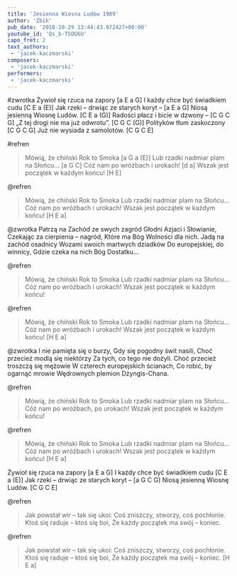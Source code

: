```yaml
---
title: 'Jesienna Wiosna Ludów 1989'
author: 'Zbik'
pub_date: '2018-10-29 13:44:43.972427+00:00'
youtube_id: 'Qs_b-T5OG6U'
capo_fret: 2
text_authors:
 - 'jacek-kaczmarski'
composers:
 - 'jacek-kaczmarski'
performers:
 - 'jacek-kaczmarski'
---
```


#zwrotka
Żywioł się rzuca na zapory [a E a G]
I każdy chce być świadkiem cudu [C E a (E)]
Jak rzeki – drwiąc ze starych koryt – [a E a G]
Niosą jesienną Wiosnę Ludów. [C E a (G)]
Radości płacz i bicie w dzwony – [C G C G]
„Z tej drogi nie ma już odwrotu”. [C G C (G)]
Polityków tłum zaskoczony [C G C G]
Już nie wysiada z samolotów. [C G C E]
 
#refren
>Mówią, że chiński Rok to Smoka [a G a (E)]
>Lub rzadki nadmiar plam na Słońcu… [a G C]
>Cóż nam po wróżbach i urokach! [d a]
>Wszak jest początek w każdym końcu! [H E]
 
@refren
>Mówią, że chiński Rok to Smoka
>Lub rzadki nadmiar plam na Słońcu…
>Cóż nam po wróżbach i urokach!
>Wszak jest początek w każdym końcu! [H E a]
 
@zwrotka
Patrzą na Zachód ze swych zagród
Głodni Azjaci i Słowianie,
Czekając za cierpienia – nagród,
Które ma Bóg Wolności dla nich.
Jadą na zachód osadnicy
Wozami swoich martwych dziadków
Do europejskiej, do winnicy,
Gdzie czeka na nich Bóg Dostatku…
 
@refren
>Mówią, że chiński Rok to Smoka
>Lub rzadki nadmiar plam na Słońcu…
>Cóż nam po wróżbach i urokach!
>Wszak jest początek w każdym końcu!
 
@refren
>Mówią, że chiński Rok to Smoka
>Lub rzadki nadmiar plam na Słońcu…
>Cóż nam po wróżbach i urokach!
>Wszak jest początek w każdym końcu! [H E a]
 
@zwrotka
I nie pamięta się o burzy,
Gdy się pogodny świt nasili,
Choć przecież modlą się niektórzy
Za tych, co tego nie dożyli.
Choć przecież troszczą się mężowie
W czterech europejskich ścianach,
Co robić, by ogarnąć mrowie
Wędrownych plemion Dżyngis-Chana.
 
@refren
>Mówią, że chiński Rok to Smoka
>Lub rzadki nadmiar plam na Słońcu…
>Cóż nam po wróżbach, po urokach!
>Wszak jest początek w każdym końcu!
 
@refren
>Mówią, że chiński Rok to Smoka
>Lub rzadki nadmiar plam na Słońcu…
>Cóż nam po wróżbach i urokach!
>Wszak jest początek w każdym końcu! [H E a]
 
Żywioł się rzuca na zapory [a E a G]
I każdy chce być świadkiem cudu [C E a (E)]
Jak rzeki – drwiąc ze starych koryt – [a G C G]
Niosą jesienną Wiosnę Ludów. [C G C E]
 
@refren
>Jak powstał wir – tak się ukoi:
>Coś zniszczy, stworzy, coś pochłonie.
>Ktoś się raduje – ktoś się boi,
>Że każdy początek ma swój – koniec.
 
@refren
>Jak powstał wir – tak się ukoi:
>Coś zniszczy, stworzy, coś pochłonie.
>Ktoś się raduje – ktoś się boi,
>Że każdy początek ma swój – koniec. [H E a]